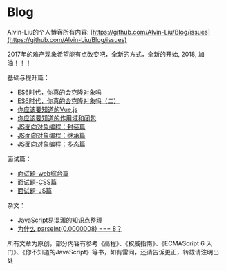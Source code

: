# Blog

Alvin-Liu的个人博客所有内容: [https://github.com/Alvin-Liu/Blog/issues](https://github.com/Alvin-Liu/Blog/issues)

2017年的难产现象希望能有点改变吧，全新的方式，全新的开始, 2018, 加油！！！

基础与提升篇：

- [ES6时代，你真的会克隆对象吗](https://github.com/Alvin-Liu/Blog/issues/8 "ES6时代，你真的会克隆对象吗")
- [ES6时代，你真的会克隆对象吗（二）](https://github.com/Alvin-Liu/Blog/issues/9 "ES6时代，你真的会克隆对象吗（二）")
- [你应该要知道的Vue.js](https://github.com/Alvin-Liu/Blog/issues/13)
- [你应该要知道的作用域和闭包](https://github.com/Alvin-Liu/Blog/issues/14)
- [JS面向对象编程：封装篇](https://github.com/Alvin-Liu/Blog/issues/10 "JS面向对象编程：封装篇")
- [JS面向对象编程：继承篇](https://github.com/Alvin-Liu/Blog/issues/11 "JS面向对象编程：继承篇")
- [JS面向对象编程：多态篇](https://github.com/Alvin-Liu/Blog/issues/12 "JS面向对象编程：多态篇")

面试篇：

- [面试题-web综合篇](https://github.com/Alvin-Liu/awesome-frontend-interviews/blob/master/web%E7%BB%BC%E5%90%88%E7%AF%87.md)
- [面试题-CSS篇](https://github.com/Alvin-Liu/awesome-frontend-interviews/blob/master/CSS%E7%AF%87.md)
- [面试题-JS篇](https://github.com/Alvin-Liu/awesome-frontend-interviews/blob/master/JS%E7%AF%87.md)

杂文：

- [JavaScript易混淆的知识点整理](https://github.com/Alvin-Liu/Blog/issues/7 "JavaScript中相似方法的比较")
- [为什么 parseInt(0.0000008) === 8？](https://github.com/Alvin-Liu/Blog/issues/6 "为什么 parseInt(0.0000008) === 8？")

所有文章为原创，部分内容有参考《高程》、《权威指南》、《ECMAScript 6 入门》、《你不知道的JavaScript》等书，如有雷同，还请告诉更正，转载请注明出处